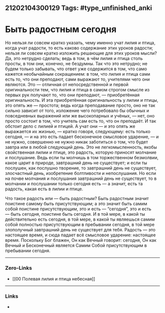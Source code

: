 21202104300129
Tags: #type_unfinished_anki 
---
# Быть радостным сегодня

Но нельзя ли совсем кратко указать, чему именно учат лилия и птица, когда учат радости, то есть каково содержание этих уроков радости; нельзя ли совсем кратко изложить решающие для этих уроков мысли? Да, это нетрудно сделать; ведь в том, в чём лилия и птица столь просты, в том они, конечно, не бездумны. Так что это нетрудно; не будем только забывать, что ответ уже содержится в том, что само кажется необычайным сокращением: в том, что лилия и птица сами есть то, что они преподают, сами выражают то, учителями чего они являются. Это — отличная от непосредственной и первой оригинальности тем, что лилия и птица в самом строгом смысле из первых рук получают то, что они преподают, — приобретённая оригинальность. И эта приобретённая оригинальность у лилии и птицы, это опять же — простота; ведь когда преподавание просто, оно не так сильно зависит от того, изложение чего потребовало бы обычных и повседневных выражений или же высокопарных и учёных, — нет, оно просто состоит в том, что учитель сам есть то, что он преподаёт. И так обстоит дело с лилией и птицей. А учат они — и это опять же выражается их жизнью, — кратко говоря, следующему: есть только сегодня, — и на это есть падает бесконечное смысловое ударение, — и не нужно, совершенно не нужно никак заботиться о том, что будет завтра или в любой следующий день. Это не легкомысленность, якобы свойственная лилии и птице, это радость, которую приносят молчание и послушание. Ведь если ты молчишь в том торжественном безмолвии, какое царит в природе, завтрашний день не существует; и если ты послушен, как послушно творение, то завтрашний день не существует, злосчастный день, изобретение болтливости и непослушания. Но если на почве молчания и послушания завтрашний день не существует, то в молчании и послушании только сегодня есть — а значит, есть та радость, какая есть в лилии и птице.

Что такое радость или — быть радостным? Быть радостным значит поистине самому быть присутствующим; а это значит быть самим собой поистине присутствующим, это и есть — “сегодня”, это и есть — быть сегодня, поистине быть сегодня. И в той мере, в какой ты действительно есть сегодня, в той мере, в какой ты являешься самим собой полностью присутствующим в пребывании сегодня, в той мере злополучный завтрашний день не существует для тебя. Радость — это настоящее время, и сюда падает всё смысловое ударение: настоящее время. Поскольку Бог блажен, Он как Вечный говорит: сегодня, Он как Вечный и Бесконечный является Самим Собой присутствующим в пребывании сегодня.

---
### Zero-Links
- [[00 Полевая лилия и птица небесная]]
---
### Links
-